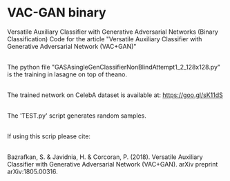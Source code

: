 # VAC-GAN binary
Versatile Auxiliary Classifier with Generative Adversarial Networks (Binary Classification)
Code for the article "Versatile Auxiliary Classifier with Generative Adversarial Network (VAC+GAN)"

\
The python file "GASAsingleGenClassifierNonBlindAttempt1_2_128x128.py" is the training in lasagne on top of theano.

\
The trained network on CelebA dataset is available at:
https://goo.gl/sK11dS

\
The 'TEST.py' script generates random samples.

\
If using this scrip please cite:

\
Bazrafkan, S. & Javidnia, H. & Corcoran, P. (2018). Versatile Auxiliary Classifier with Generative Adversarial Network (VAC+GAN). arXiv preprint arXiv:1805.00316.
